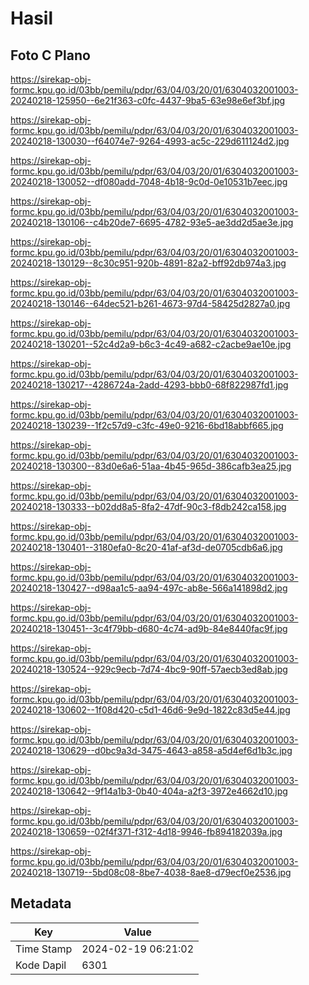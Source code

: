 # Hasil

## Foto C Plano

https://sirekap-obj-formc.kpu.go.id/03bb/pemilu/pdpr/63/04/03/20/01/6304032001003-20240218-125950--6e21f363-c0fc-4437-9ba5-63e98e6ef3bf.jpg

https://sirekap-obj-formc.kpu.go.id/03bb/pemilu/pdpr/63/04/03/20/01/6304032001003-20240218-130030--f64074e7-9264-4993-ac5c-229d611124d2.jpg

https://sirekap-obj-formc.kpu.go.id/03bb/pemilu/pdpr/63/04/03/20/01/6304032001003-20240218-130052--df080add-7048-4b18-9c0d-0e10531b7eec.jpg

https://sirekap-obj-formc.kpu.go.id/03bb/pemilu/pdpr/63/04/03/20/01/6304032001003-20240218-130106--c4b20de7-6695-4782-93e5-ae3dd2d5ae3e.jpg

https://sirekap-obj-formc.kpu.go.id/03bb/pemilu/pdpr/63/04/03/20/01/6304032001003-20240218-130129--8c30c951-920b-4891-82a2-bff92db974a3.jpg

https://sirekap-obj-formc.kpu.go.id/03bb/pemilu/pdpr/63/04/03/20/01/6304032001003-20240218-130146--64dec521-b261-4673-97d4-58425d2827a0.jpg

https://sirekap-obj-formc.kpu.go.id/03bb/pemilu/pdpr/63/04/03/20/01/6304032001003-20240218-130201--52c4d2a9-b6c3-4c49-a682-c2acbe9ae10e.jpg

https://sirekap-obj-formc.kpu.go.id/03bb/pemilu/pdpr/63/04/03/20/01/6304032001003-20240218-130217--4286724a-2add-4293-bbb0-68f822987fd1.jpg

https://sirekap-obj-formc.kpu.go.id/03bb/pemilu/pdpr/63/04/03/20/01/6304032001003-20240218-130239--1f2c57d9-c3fc-49e0-9216-6bd18abbf665.jpg

https://sirekap-obj-formc.kpu.go.id/03bb/pemilu/pdpr/63/04/03/20/01/6304032001003-20240218-130300--83d0e6a6-51aa-4b45-965d-386cafb3ea25.jpg

https://sirekap-obj-formc.kpu.go.id/03bb/pemilu/pdpr/63/04/03/20/01/6304032001003-20240218-130333--b02dd8a5-8fa2-47df-90c3-f8db242ca158.jpg

https://sirekap-obj-formc.kpu.go.id/03bb/pemilu/pdpr/63/04/03/20/01/6304032001003-20240218-130401--3180efa0-8c20-41af-af3d-de0705cdb6a6.jpg

https://sirekap-obj-formc.kpu.go.id/03bb/pemilu/pdpr/63/04/03/20/01/6304032001003-20240218-130427--d98aa1c5-aa94-497c-ab8e-566a141898d2.jpg

https://sirekap-obj-formc.kpu.go.id/03bb/pemilu/pdpr/63/04/03/20/01/6304032001003-20240218-130451--3c4f79bb-d680-4c74-ad9b-84e8440fac9f.jpg

https://sirekap-obj-formc.kpu.go.id/03bb/pemilu/pdpr/63/04/03/20/01/6304032001003-20240218-130524--929c9ecb-7d74-4bc9-90ff-57aecb3ed8ab.jpg

https://sirekap-obj-formc.kpu.go.id/03bb/pemilu/pdpr/63/04/03/20/01/6304032001003-20240218-130602--1f08d420-c5d1-46d6-9e9d-1822c83d5e44.jpg

https://sirekap-obj-formc.kpu.go.id/03bb/pemilu/pdpr/63/04/03/20/01/6304032001003-20240218-130629--d0bc9a3d-3475-4643-a858-a5d4ef6d1b3c.jpg

https://sirekap-obj-formc.kpu.go.id/03bb/pemilu/pdpr/63/04/03/20/01/6304032001003-20240218-130642--9f14a1b3-0b40-404a-a2f3-3972e4662d10.jpg

https://sirekap-obj-formc.kpu.go.id/03bb/pemilu/pdpr/63/04/03/20/01/6304032001003-20240218-130659--02f4f371-f312-4d18-9946-fb894182039a.jpg

https://sirekap-obj-formc.kpu.go.id/03bb/pemilu/pdpr/63/04/03/20/01/6304032001003-20240218-130719--5bd08c08-8be7-4038-8ae8-d79ecf0e2536.jpg


## Metadata

| Key        | Value               |
| ---------- | ------------------- |
| Time Stamp | 2024-02-19 06:21:02 |
| Kode Dapil | 6301                |



